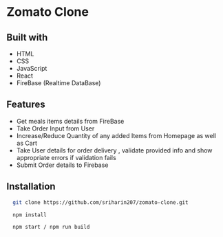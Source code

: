 # Zomato Clone

## Built with

- HTML
- CSS
- JavaScript
- React
- FireBase (Realtime DataBase)

## Features

- Get meals items details from FireBase
- Take Order Input from User
- Increase/Reduce Quantity of any added Items from Homepage as well as Cart
- Take User details for order delivery , validate provided info and show appropriate errors if validation fails
- Submit Order details to Firebase

## Installation

```bash
  git clone https://github.com/sriharin207/zomato-clone.git
```
```bash
  npm install
```
```bash
  npm start / npm run build
```

